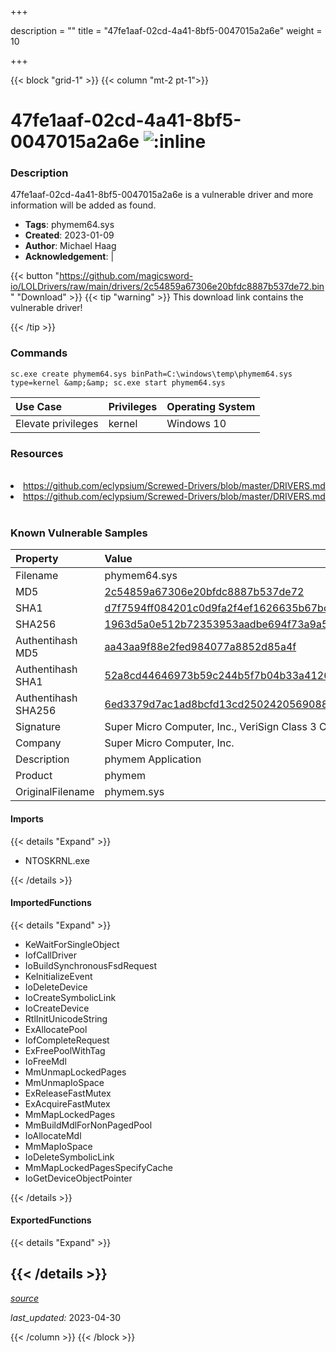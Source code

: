 +++

description = ""
title = "47fe1aaf-02cd-4a41-8bf5-0047015a2a6e"
weight = 10

+++


{{< block "grid-1" >}}
{{< column "mt-2 pt-1">}}


# 47fe1aaf-02cd-4a41-8bf5-0047015a2a6e ![:inline](/images/twitter_verified.png) 


### Description

47fe1aaf-02cd-4a41-8bf5-0047015a2a6e is a vulnerable driver and more information will be added as found.
- **Tags**: phymem64.sys
- **Created**: 2023-01-09
- **Author**: Michael Haag
- **Acknowledgement**:  | [](https://twitter.com/)

{{< button "https://github.com/magicsword-io/LOLDrivers/raw/main/drivers/2c54859a67306e20bfdc8887b537de72.bin" "Download" >}}
{{< tip "warning" >}}
This download link contains the vulnerable driver!

{{< /tip >}}

### Commands

```
sc.exe create phymem64.sys binPath=C:\windows\temp\phymem64.sys type=kernel &amp;&amp; sc.exe start phymem64.sys
```

| Use Case | Privileges | Operating System | 
|:---- | ---- | ---- |
| Elevate privileges | kernel | Windows 10 |

### Resources
<br>
<li><a href=" https://github.com/eclypsium/Screwed-Drivers/blob/master/DRIVERS.md"> https://github.com/eclypsium/Screwed-Drivers/blob/master/DRIVERS.md</a></li>
<li><a href="https://github.com/eclypsium/Screwed-Drivers/blob/master/DRIVERS.md">https://github.com/eclypsium/Screwed-Drivers/blob/master/DRIVERS.md</a></li>
<br>

### Known Vulnerable Samples

| Property           | Value |
|:-------------------|:------|
| Filename           | phymem64.sys |
| MD5                | [2c54859a67306e20bfdc8887b537de72](https://www.virustotal.com/gui/file/2c54859a67306e20bfdc8887b537de72) |
| SHA1               | [d7f7594ff084201c0d9fa2f4ef1626635b67bce5](https://www.virustotal.com/gui/file/d7f7594ff084201c0d9fa2f4ef1626635b67bce5) |
| SHA256             | [1963d5a0e512b72353953aadbe694f73a9a576f0241a988378fa40bf574eda52](https://www.virustotal.com/gui/file/1963d5a0e512b72353953aadbe694f73a9a576f0241a988378fa40bf574eda52) |
| Authentihash MD5   | [aa43aa9f88e2fed984077a8852d85a4f](https://www.virustotal.com/gui/search/authentihash%253Aaa43aa9f88e2fed984077a8852d85a4f) |
| Authentihash SHA1  | [52a8cd44646973b59c244b5f7b04b33a412634a2](https://www.virustotal.com/gui/search/authentihash%253A52a8cd44646973b59c244b5f7b04b33a412634a2) |
| Authentihash SHA256| [6ed3379d7ac1ad8bcfd13cd2502420569088ee7f1e04522ada48481d9a545a08](https://www.virustotal.com/gui/search/authentihash%253A6ed3379d7ac1ad8bcfd13cd2502420569088ee7f1e04522ada48481d9a545a08) |
| Signature         | Super Micro Computer, Inc., VeriSign Class 3 Code Signing 2010 CA, VeriSign   |
| Company           | Super Micro Computer, Inc. |
| Description       | phymem Application |
| Product           | phymem |
| OriginalFilename  | phymem.sys |


#### Imports
{{< details "Expand" >}}
* NTOSKRNL.exe

{{< /details >}}
#### ImportedFunctions
{{< details "Expand" >}}
* KeWaitForSingleObject
* IofCallDriver
* IoBuildSynchronousFsdRequest
* KeInitializeEvent
* IoDeleteDevice
* IoCreateSymbolicLink
* IoCreateDevice
* RtlInitUnicodeString
* ExAllocatePool
* IofCompleteRequest
* ExFreePoolWithTag
* IoFreeMdl
* MmUnmapLockedPages
* MmUnmapIoSpace
* ExReleaseFastMutex
* ExAcquireFastMutex
* MmMapLockedPages
* MmBuildMdlForNonPagedPool
* IoAllocateMdl
* MmMapIoSpace
* IoDeleteSymbolicLink
* MmMapLockedPagesSpecifyCache
* IoGetDeviceObjectPointer

{{< /details >}}
#### ExportedFunctions
{{< details "Expand" >}}

{{< /details >}}
-----



[*source*](https://github.com/magicsword-io/LOLDrivers/tree/main/yaml/47fe1aaf-02cd-4a41-8bf5-0047015a2a6e.yaml)

*last_updated:* 2023-04-30








{{< /column >}}
{{< /block >}}
